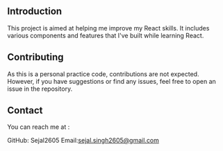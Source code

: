 ## Introduction
This project is aimed at helping me improve my React skills. It includes various components and features that I've built while learning React.


## Contributing
As this is a personal practice code, contributions are not expected. However, if you have suggestions or find any issues, feel free to open an issue in the repository.


## Contact
You can reach me at :

GitHub: Sejal2605
Email:sejal.singh2605@gmail.com
